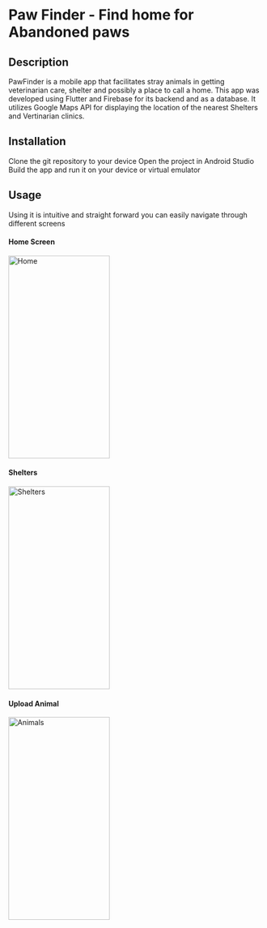 # Paw Finder - Find home for Abandoned paws
## Description
PawFinder is  a mobile app that facilitates stray animals in getting veterinarian care, shelter and possibly a place to call a home. This app  was developed using Flutter and Firebase for its backend and as a database. It utilizes Google Maps API for displaying the location of the nearest Shelters and Vertinarian clinics.
## Installation
Clone the git repository to your device
Open the project in Android Studio
Build the app and run it on your device or virtual emulator
## Usage
Using it is intuitive and straight forward you can easily navigate through different screens
#### Home Screen
<img src="https://user-images.githubusercontent.com/21291203/230772730-663778ad-2ec1-469b-8ee1-ccf134f3c86a.png" alt="Home" width="200" height="400"/>

#### Shelters
<img src="https://user-images.githubusercontent.com/21291203/230772954-da59a3a4-5530-430b-9e70-75d5cb83295d.png" alt="Shelters" width="200" height="400"/>

#### Upload Animal 
<img src="https://user-images.githubusercontent.com/21291203/230772976-cad2224c-8e73-430b-9102-9e8f21cbb4c3.png" alt="Animals" width="200" height="400"/>
